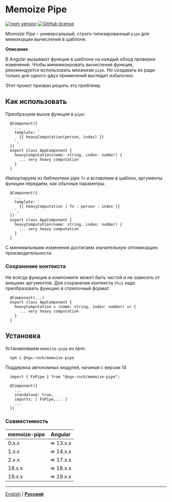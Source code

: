# Memoize Pipe

[![npm version](https://badge.fury.io/js/@ngx-rock%2Fmemoize-pipe.svg)](https://badge.fury.io/js/@ngx-rock%2Fmemoize-pipe) [![GitHub license](https://img.shields.io/badge/license-MIT-green.svg)](https://github.com/ngx-rock/memoize-pipe/blob/main/LICENSE)

*Memoize Pipe* – универсальный, строго типизированный `pipe` для мемоизации вычислений в шаблоне.

**Описание**

В Angular вызывают функции в шаблоне на каждый обход проверки изменений. 
Чтобы минимизировать вычисления функция, рекомендуется использовать механизм `pipe`. 
Но создавать их ради только для одного-двух применений выглядит избыточно.

Этот проект призван решить эту проблему.

## Как использовать

Преобразуем вызов функции в `pipe`:

```
  @Component({
    ...
    template: `
      {{ heavyComputation(person, index) }}
    `,
  })
  export class AppComponent {
    heavyComputation(name: string, index: number) {
      ... very heavy computation
    }
  }
```

Импортируем из библиотеки pipe `fn` и вставляем в шаблон, аргументы функции передаём, как обычные параметры.

```
  @Component({
    ...
    template: `
      {{ heavyComputation | fn : person : index }}
    `,
  })
  export class AppComponent {
    heavyComputation(name: string, index: number) {
      ... very heavy computation
    }
  }
```

С минимальными изменения достигаем значительную оптимизацию производительности.

### Сохранение контекста

Не всегда функция в компоненте может быть чистой и не зависеть от внешних аргументов.
Для сохранения контекста `this` надо преобразовать функцию в стрелочный формат.

```
  @Component(...)
  export class AppComponent {
    heavyComputation = (name: string, index: number) => {
      ... very heavy computation
    }
  }
```

## Установка

Устанавливаем `memoize-pipe` из npm:

```
  npm i @ngx-rock/memoize-pipe
```

Поддержка автономных модулей, начиная с версии 14

```
  import { FnPipe } from "@ngx-rock/memoize-pipe";

  @Component({
    ...
    standalone: true,
    imports: [ FnPipe,... ]
    ...
  })
```

### Совместимость

| memoize-pipe | Angular   |
|--------------|-----------|
| 0.x.x        | => 13.x.x |
| 1.x.x        | => 14.x.x |
| 2.x.x        | => 17.x.x |
| 18.x.x       | => 18.x.x |
| 19.x.x       | => 19.x.x |
---

[English](README.md) | **[Русский](README_RU.md)**
